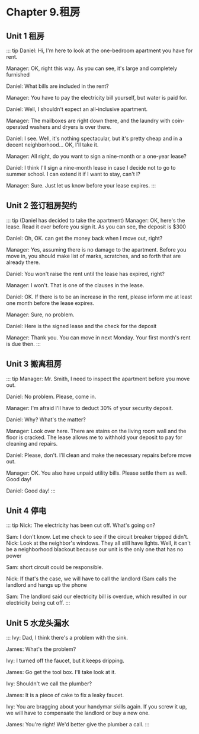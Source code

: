 # Chapter 9.租房

## Unit 1 租房
::: tip
Daniel: Hi, I'm here to look at the one-bedroom apartment you have for rent.

Manager: OK, right this way. As you can see, it's large and completely furnished

Daniel: What bills are included in the rent?

Manager: You have to pay the electricity bill yourself, but water is paid for.

Daniel: Well, I shouldn't expect an all-inclusive apartment.

Manager: The mailboxes are right down there, and the laundry with
coin-operated washers and dryers is over there.

Daniel: I see. Well, it's nothing spectacular, but it's pretty cheap and in a
decent neighborhood... OK, I'll take it.

Manager: All right, do you want to sign a nine-month or a one-year lease?

Daniel: I think I'll sign a nine-month lease in case I decide not to go to
summer school. I can extend it if I want to stay, can't I?

Manager: Sure. Just let us know before your lease expires.
:::

## Unit 2 签订租房契约
::: tip
(Daniel has decided to take the apartment)
Manager: OK, here's the lease. Read it over before you sign it. As you can
see, the deposit is $300

Daniel: Oh, OK. can get the money back when I move out, right?

Manager: Yes, assuming there is no damage to the apartment. Before you
move in, you should make list of marks, scratches, and so forth
that are already there.

Daniel: You won't raise the rent until the lease has expired, right?

Manager: I won't. That is one of the clauses in the lease.

Daniel: OK. If there is to be an increase in the rent, please inform me at
least one month before the lease expires.

Manager: Sure, no problem.

Daniel: Here is the signed lease and the check for the deposit

Manager: Thank you. You can move in next Monday. Your first month's rent
is due then.
:::

## Unit 3 搬离租房
::: tip
Manager: Mr. Smith, I need to inspect the apartment before you move out.

Daniel: No problem. Please, come in.

Manager: I'm afraid I'll have to deduct 30% of your security deposit.

Daniel: Why? What's the matter?

Manager: Look over here. There are stains on the living room wall and the
floor is cracked. The lease allows me to withhold your deposit to
pay for cleaning and repairs.

Daniel: Please, don't. I'll clean and make the necessary repairs before
move out.

Manager: OK. You also have unpaid utility bills. Please settle them as well.
Good day!

Daniel: Good day!
:::
## Unit 4 停电

::: tip
Nick: The electricity has been cut off. What's going on?

Sam: I don't know. Let me check to see if the circuit breaker tripped didn't.
Nick: Look at the neighbor's windows. They all still have lights. Well, it can't
be a neighborhood blackout because our unit is the only one that has
no power

Sam: short circuit could be responsible.

Nick: If that's the case, we will have to call the landlord
(Sam calls the landlord and hangs up the phone

Sam: The landlord said our electricity bill is overdue, which resulted in our
electricity being cut off.
:::

## Unit 5 水龙头漏水

::: 
lvy: Dad, I think there's a problem with the sink.

James: What's the problem?

lvy: I turned off the faucet, but it keeps dripping.

James: Go get the tool box. I'll take look at it.

Ivy: Shouldn't we call the plumber?

James: It is a piece of cake to fix a leaky faucet.

Ivy: You are bragging about your handymar skills again. If you screw it
up, we will have to compensate the landlord or buy a new one.

James: You're right! We'd better give the plumber a call.
:::
